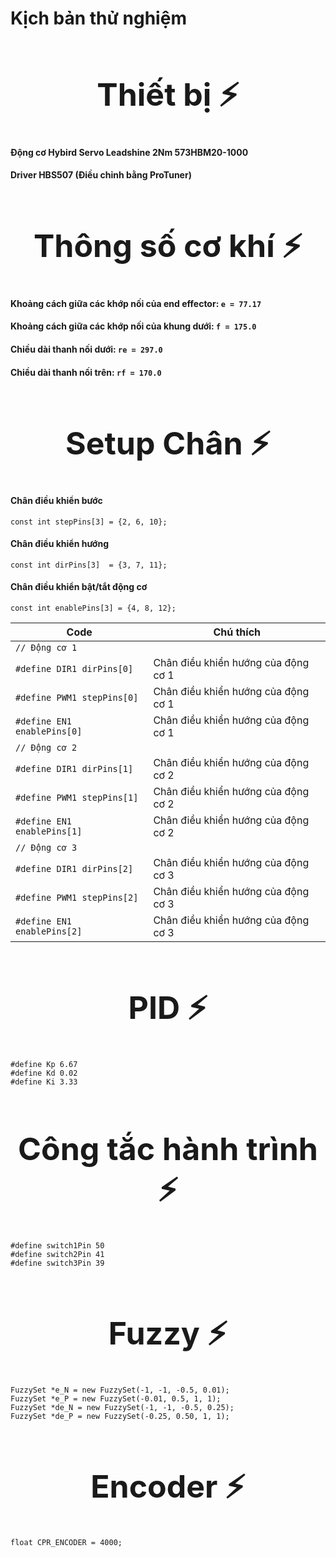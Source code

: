 # Kịch bản thử nghiệm

<div align="center">

<h1 style="font-size: 50px;">Thiết bị ⚡ </h1>

</div>

#### Động cơ Hybird Servo Leadshine 2Nm 573HBM20-1000   
#### Driver HBS507 (Điều chỉnh bằng ProTuner)   
   
<div align="center">

<h1 style="font-size: 50px;">Thông số cơ khí ⚡ </h1>

</div>

#### Khoảng cách giữa các khớp nối của end effector:   `e = 77.17`   
#### Khoảng cách giữa các khớp nối của khung dưới: `f = 175.0`   
#### Chiều dài thanh nối dưới: `re = 297.0`   
#### Chiều dài thanh nối trên: `rf = 170.0`   

<div align="center">

<h1 style="font-size: 50px;">Setup Chân ⚡</h1>

</div>
    
#### Chân điều khiển bước   
 `const int stepPins[3] = {2, 6, 10};`   
#### Chân điều khiển hướng   
 `const int dirPins[3]  = {3, 7, 11};`   
#### Chân điều khiển bật/tắt động cơ   
 `const int enablePins[3] = {4, 8, 12};`   
      
| **Code** | **Chú thích** |
|----------|-----------------|
| `// Động cơ 1` | |
| `#define DIR1 dirPins[0] ` | Chân điều khiển hướng của động cơ 1 |
| `#define PWM1 stepPins[0] ` | Chân điều khiển hướng của động cơ 1 |
| `#define EN1 enablePins[0] ` | Chân điều khiển hướng của động cơ 1 |
| `// Động cơ 2` |  |
| `#define DIR1 dirPins[1] ` | Chân điều khiển hướng của động cơ 2 |
| `#define PWM1 stepPins[1] ` | Chân điều khiển hướng của động cơ 2 |
| `#define EN1 enablePins[1] ` | Chân điều khiển hướng của động cơ 2 |
| `// Động cơ 3` |  |
| `#define DIR1 dirPins[2] ` | Chân điều khiển hướng của động cơ 3 |
| `#define PWM1 stepPins[2] ` | Chân điều khiển hướng của động cơ 3 |
| `#define EN1 enablePins[2] ` | Chân điều khiển hướng của động cơ 3 |

   
<div align="center">

<h1 style="font-size: 50px;">PID ⚡</h1>

</div>
    
`#define Kp 6.67`    
`#define Kd 0.02`    
`#define Ki 3.33`    

<div align="center">

<h1 style="font-size: 50px;">Công tắc hành trình ⚡</h1>

</div>

`#define switch1Pin 50`   
`#define switch2Pin 41`   
`#define switch3Pin 39`   
   
<div align="center">

<h1 style="font-size: 50px;">Fuzzy ⚡</h1>

</div>
   
`FuzzySet *e_N = new FuzzySet(-1, -1, -0.5, 0.01);`   
`FuzzySet *e_P = new FuzzySet(-0.01, 0.5, 1, 1);`   
`FuzzySet *de_N = new FuzzySet(-1, -1, -0.5, 0.25);`   
`FuzzySet *de_P = new FuzzySet(-0.25, 0.50, 1, 1);`   
   
<div align="center">

<h1 style="font-size: 50px;">Encoder ⚡</h1>

</div>

`float CPR_ENCODER = 4000;`   



